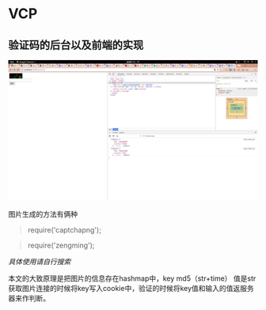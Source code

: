 # VCP
验证码的后台以及前端的实现
----
<img src="./screenshoot/s01.png">

图片生成的方法有俩种
> require('captchapng');

>require('zengming');

*具体使用请自行搜索*

本文的大致原理是把图片的信息存在hashmap中，key md5（str+time） 值是str
获取图片连接的时候将key写入cookie中，验证的时候将key值和输入的值返服务器来作判断。
